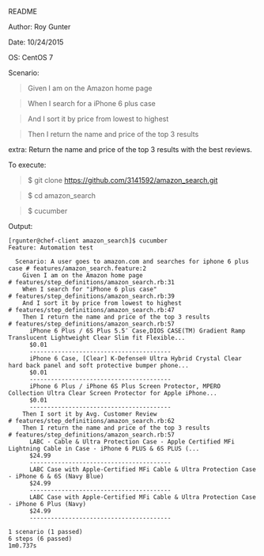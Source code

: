 README

Author: Roy Gunter

Date:   10/24/2015

OS:     CentOS 7

Scenario:

  >Given I am on the Amazon home page

  >When I search for a iPhone 6 plus case

  >And I sort it by price from lowest to highest

  >Then I return the name and price of the top 3 results

extra: Return the name and price of the top 3 results with the best reviews.

To execute:

  >$ git clone https://github.com/3141592/amazon_search.git
  
  >$ cd amazon_search
  
  >$ cucumber
  

Output:

````
[rgunter@chef-client amazon_search]$ cucumber
Feature: Automation test

  Scenario: A user goes to amazon.com and searches for iphone 6 plus case # features/amazon_search.feature:2
    Given I am on the Amazon home page                                    # features/step_definitions/amazon_search.rb:31
    When I search for "iPhone 6 plus case"                                # features/step_definitions/amazon_search.rb:39
    And I sort it by price from lowest to highest                         # features/step_definitions/amazon_search.rb:47
    Then I return the name and price of the top 3 results                 # features/step_definitions/amazon_search.rb:57
      iPhone 6 Plus / 6S Plus 5.5″ Case,DIOS CASE(TM) Gradient Ramp Translucent Lightweight Clear Slim fit Flexible...
      $0.01
      ----------------------------------------
      iPhone 6 Case, [Clear] K-Defense® Ultra Hybrid Crystal Clear hard back panel and soft protective bumper phone...
      $0.01
      ----------------------------------------
      iPhone 6 Plus / iPhone 6S Plus Screen Protector, MPERO Collection Ultra Clear Screen Protector for Apple iPhone...
      $0.01
      ----------------------------------------
    Then I sort it by Avg. Customer Review                                # features/step_definitions/amazon_search.rb:62
    Then I return the name and price of the top 3 results                 # features/step_definitions/amazon_search.rb:57
      LABC - Cable & Ultra Protection Case - Apple Certified MFi Lightning Cable in Case - iPhone 6 PLUS & 6S PLUS (...
      $24.99
      ----------------------------------------
      LABC Case with Apple-Certified MFi Cable & Ultra Protection Case - iPhone 6 & 6S (Navy Blue)
      $24.99
      ----------------------------------------
      LABC Case with Apple-Certified MFi Cable & Ultra Protection Case - iPhone 6 Plus (Navy)
      $24.99
      ----------------------------------------

1 scenario (1 passed)
6 steps (6 passed)
1m0.737s
````
